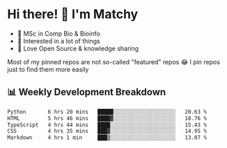 # Hi there! 👋 I'm Matchy

- 🧬 MSc in Comp Bio & Bioinfo
- 🎈 Interested in a lot of things
- 💜 Love Open Source & knowledge sharing

Most of my pinned repos are not so-called "featured" repos 😂 I pin repos just to find them more easily

## 📊 Weekly Development Breakdown

<!--START_SECTION:waka-->

```txt
Python       6 hrs 20 mins   █████░░░░░░░░░░░░░░░░░░░░   20.63 %
HTML         5 hrs 46 mins   ████▓░░░░░░░░░░░░░░░░░░░░   18.76 %
TypeScript   4 hrs 44 mins   ████░░░░░░░░░░░░░░░░░░░░░   15.43 %
CSS          4 hrs 35 mins   ███▓░░░░░░░░░░░░░░░░░░░░░   14.95 %
Markdown     4 hrs 1 min     ███▒░░░░░░░░░░░░░░░░░░░░░   13.07 %
```

<!--END_SECTION:waka-->
